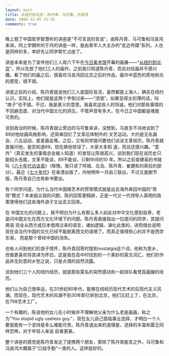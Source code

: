 ```yaml
---
layout: post
title: 从纽约到北京：陈丹青、马可鲁、冯良鸿
date: 2008-12-05 15:35
comments: true
---
```

晚上翘了中国哲学智慧听的讲座是“不可言说的言说”，由陈丹青、马可鲁和冯良鸿来讲。同上学期听的于丹的讲座一样，是由青年人大主办的“走近传媒”系列，人也是同样的多，幸好先让同学帮忙占座了。

讲座本来是为了宣传他们三人周六下午在<a href="http://www.todayartmuseum.com/">今日美术馆</a>开幕的画展——“<a href="http://www.douban.com/event/10402360/">从纽约到北京</a>”，所以先放了他们三人的画作，之前我只知道陈丹青，而且对绘画并不感兴趣。看了他们的画之后，很喜欢冯良鸿回北京之后的作品，画作中蓝色的质地和光的感受，很不错。

讲座之前的介绍，陈丹青就说他们三人是国际盲流，虽然都是上海人，确实在纽约认识。实际上，他们就是这两个字倒过来——“流氓”。如果显得太刻薄的话，叫 “痞子”也不错。不过，我是褒义的意思。我喜欢这些人的坦诚，他们对那些事情的不回避态度、对当代中国文化的洞见，不管声音有多大，在今日之中国都是难能 可贵的。

谈到政治的时候，陈丹青就让旁边的马可鲁来讲，没想到，马直言不讳地谈到了89对他绘画风格影响，还简单回忆了文革后体制外的 文艺运动，大约是无名画会、八五运动、星星画会等。之后，又有同学提问要他们谈谈文革经历，陈丹青就直接问他，是否知道89，现在换他惊讶了，大家大多知 道，而且还感兴趣。“意外”（真实发生的事情总会被人知道）的发现让陈很高兴，谈到我们现在说历史只能掐头去尾，文革不能谈，89不能谈，只剩中间的10 年。所以之前查建英的书就叫《<a href="http://book.douban.com/subject/1777823/">八十年代访谈录</a>》（惭愧，我只读了阿城、北岛、陈丹青、崔健和刘索拉的部分）。最近《<a href="http://book.douban.com/subject/3662230/">七十年代</a>》在香港出版了，内地明年一月由三联出，不过又是删节版，陈丹青自己也有新书要出。

有个同学问道，为什么当代中国搞艺术的惯常模式就是出去海外再回中国的“奇怪”模式？本来挺尖锐的问题，陈的回答更精辟，正是一代又一代领导人英明的政策使得他们这些海外游子又出去又回来。

在 中国文化的问题上，我不明白为什么有那么多人如此对中华文化感到自卑，老是问中国文化在西方文化环境下的问题。陈丹青直接指出一位提问的同学，其提问用语 完全从西方或日本借用过来的语言，诸如逻辑、演化此类的，进而借此说明现在谈当代中国的文化已经不能脱离西文的语境了。而真正值得担心的并不是西学东渐， 而是那个曾经中国的消失。

也有人问到他们的游子情怀，陈丹青回答时提到nostalgia这个词，他称为思乡，但我更喜欢将其译为怀旧，这是我在高中时找到的一个美妙的英文词汇。他们的作品并无刻意的乡愁之说，只是点滴的自然流露。

谈到他们三个人的纽约经历，就是那些莫名的突然感动和一起排队看梵高画展的经历。

他们认为自己很幸运，在20世纪80年代，能够在纽经历现代艺术的后现代主义风潮。而现在，现代艺术的风潮不到30年即已转到北京，他们又赶上了，在北京，在798艺术工厂。

一个有趣的，陈说他的女儿在小时候并不理解他父亲为什么老是画画，称之为"You stupid ugly useless guy."，现在女儿自己面临事业选择，才明白一个人要是能有一个坚持是多么难能可贵。陈丹青退出来的道理是，选择的丰富和匮乏同样恐怖，对于年轻人来说 前者更甚。

整个讲座的感觉是陈丹青发达了提携两个朋友，那除了陈丹青能言之外，马可鲁和冯良鸿大概属于“口拙手勤”一类的人。这样挺好的。
